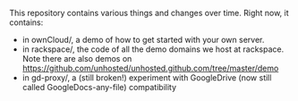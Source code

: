 This repository contains various things and changes over time. Right now, it contains:

* in ownCloud/, a demo of how to get started with your own server.
* in rackspace/, the code of all the demo domains we host at rackspace. Note there are also demos on https://github.com/unhosted/unhosted.github.com/tree/master/demo
* in gd-proxy/, a (still broken!) experiment with GoogleDrive (now still called GoogleDocs-any-file) compatibility

